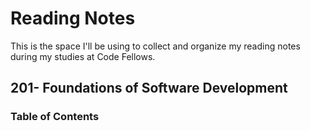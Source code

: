 # Reading Notes

This is the space I'll be using to collect and organize my reading notes during my studies at Code Fellows.

## 201- Foundations of Software Development

### Table of Contents



